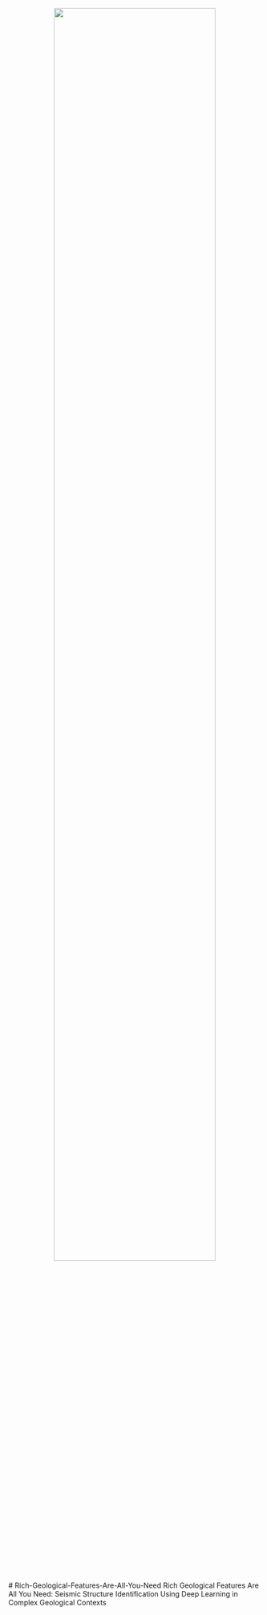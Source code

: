 <p align="center" width="100%">
<img src="assets\PLAN.png"  width="80%" height="80%">
</p>
# Rich-Geological-Features-Are-All-You-Need
Rich Geological Features Are All You Need: Seismic Structure Identification Using Deep Learning in Complex Geological Contexts
